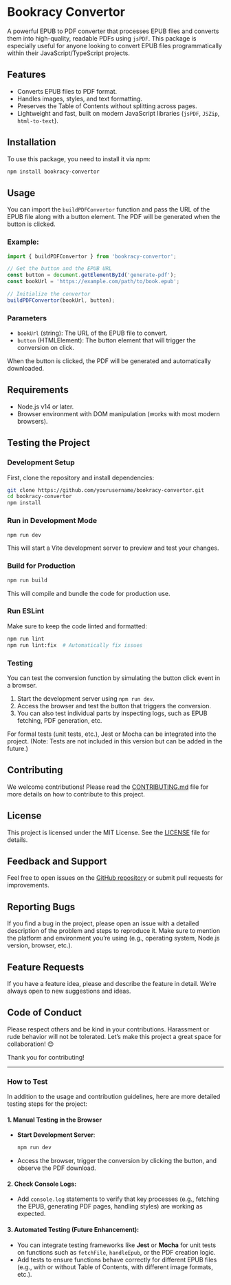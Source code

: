 
# Bookracy Convertor

A powerful EPUB to PDF converter that processes EPUB files and converts them into high-quality, readable PDFs using `jsPDF`. This package is especially useful for anyone looking to convert EPUB files programmatically within their JavaScript/TypeScript projects.

## Features

- Converts EPUB files to PDF format.
- Handles images, styles, and text formatting.
- Preserves the Table of Contents without splitting across pages.
- Lightweight and fast, built on modern JavaScript libraries (`jsPDF`, `JSZip`, `html-to-text`).

## Installation

To use this package, you need to install it via npm:

```bash
npm install bookracy-convertor
```

## Usage

You can import the `buildPDFConvertor` function and pass the URL of the EPUB file along with a button element. The PDF will be generated when the button is clicked.

### Example:

```javascript
import { buildPDFConvertor } from 'bookracy-convertor';

// Get the button and the EPUB URL
const button = document.getElementById('generate-pdf');
const bookUrl = 'https://example.com/path/to/book.epub';

// Initialize the convertor
buildPDFConvertor(bookUrl, button);
```

### Parameters

- `bookUrl` (string): The URL of the EPUB file to convert.
- `button` (HTMLElement): The button element that will trigger the conversion on click.

When the button is clicked, the PDF will be generated and automatically downloaded.

## Requirements

- Node.js v14 or later.
- Browser environment with DOM manipulation (works with most modern browsers).
  
## Testing the Project

### Development Setup

First, clone the repository and install dependencies:

```bash
git clone https://github.com/yourusername/bookracy-convertor.git
cd bookracy-convertor
npm install
```

### Run in Development Mode

```bash
npm run dev
```

This will start a Vite development server to preview and test your changes.

### Build for Production

```bash
npm run build
```

This will compile and bundle the code for production use.

### Run ESLint

Make sure to keep the code linted and formatted:

```bash
npm run lint
npm run lint:fix  # Automatically fix issues
```

### Testing

You can test the conversion function by simulating the button click event in a browser.

1. Start the development server using `npm run dev`.
2. Access the browser and test the button that triggers the conversion.
3. You can also test individual parts by inspecting logs, such as EPUB fetching, PDF generation, etc.

For formal tests (unit tests, etc.), Jest or Mocha can be integrated into the project. (Note: Tests are not included in this version but can be added in the future.)

## Contributing

We welcome contributions! Please read the [CONTRIBUTING.md](CONTRIBUTING.md) file for more details on how to contribute to this project.

## License

This project is licensed under the MIT License. See the [LICENSE](LICENSE) file for details.

## Feedback and Support

Feel free to open issues on the [GitHub repository](https://github.com/yourusername/bookracy-convertor/issues) or submit pull requests for improvements.


## Reporting Bugs

If you find a bug in the project, please open an issue with a detailed description of the problem and steps to reproduce it. Make sure to mention the platform and environment you’re using (e.g., operating system, Node.js version, browser, etc.).

## Feature Requests

If you have a feature idea, please  and describe the feature in detail. We’re always open to new suggestions and ideas.

## Code of Conduct

Please respect others and be kind in your contributions. Harassment or rude behavior will not be tolerated. Let’s make this project a great space for collaboration! 😊

Thank you for contributing!

---

### How to Test

In addition to the usage and contribution guidelines, here are more detailed testing steps for the project:

#### 1. **Manual Testing in the Browser**
   - **Start Development Server**:
     ```bash
     npm run dev
     ```
   - Access the browser, trigger the conversion by clicking the button, and observe the PDF download.

#### 2. **Check Console Logs**:
   - Add `console.log` statements to verify that key processes (e.g., fetching the EPUB, generating PDF pages, handling styles) are working as expected.

#### 3. **Automated Testing (Future Enhancement)**:
   - You can integrate testing frameworks like **Jest** or **Mocha** for unit tests on functions such as `fetchFile`, `handleEpub`, or the PDF creation logic.  
   - Add tests to ensure functions behave correctly for different EPUB files (e.g., with or without Table of Contents, with different image formats, etc.).

